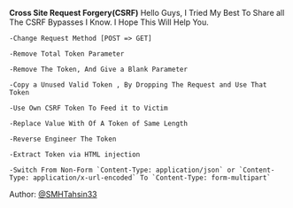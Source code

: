 **Cross Site Request Forgery(CSRF)**
Hello Guys, I Tried My Best To Share all The CSRF Bypasses I Know.
I Hope This Will Help You.

```
-Change Request Method [POST => GET]

-Remove Total Token Parameter

-Remove The Token, And Give a Blank Parameter

-Copy a Unused Valid Token , By Dropping The Request and Use That Token

-Use Own CSRF Token To Feed it to Victim

-Replace Value With Of A Token of Same Length 

-Reverse Engineer The Token

-Extract Token via HTML injection

-Switch From Non-Form `Content-Type: application/json` or `Content-Type: application/x-url-encoded` To `Content-Type: form-multipart`

```
Author: [@SMHTahsin33](https://twitter.com/SMHTahsin33)
